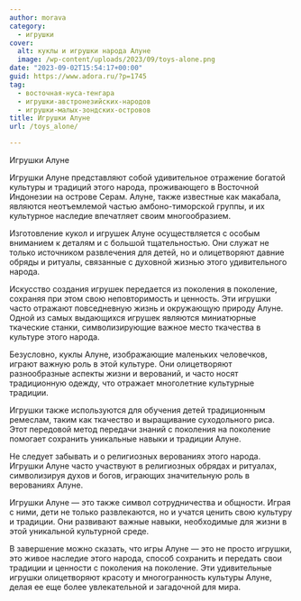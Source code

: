 ```yaml
---
author: morava
category:
  - игрушки
cover:
  alt: куклы и игрушки народа Алуне
  image: /wp-content/uploads/2023/09/toys-alone.png
date: "2023-09-02T15:54:17+00:00"
guid: https://www.adora.ru/?p=1745
tag:
  - восточная-нуса-тенгара
  - игрушки-австронезийских-народов
  - игрушки-малых-зондских-островов
title: Игрушки Алуне
url: /toys_alone/

---
```

Игрушки Алуне

Игрушки Алуне представляют собой удивительное отражение богатой культуры и традиций этого народа, проживающего в Восточной Индонезии на острове Серам. Алуне, также известные как макабала, являются неотъемлемой частью амбоно-тиморской группы, и их культурное наследие впечатляет своим многообразием.

Изготовление кукол и игрушек Алуне осуществляется с особым вниманием к деталям и с большой тщательностью. Они служат не только источником развлечения для детей, но и олицетворяют давние обряды и ритуалы, связанные с духовной жизнью этого удивительного народа.

Искусство создания игрушек передается из поколения в поколение, сохраняя при этом свою неповторимость и ценность. Эти игрушки часто отражают повседневную жизнь и окружающую природу Алуне. Одной из самых выдающихся игрушек являются миниатюрные ткаческие станки, символизирующие важное место ткачества в культуре этого народа.

Безусловно, куклы Алуне, изображающие маленьких человечков, играют важную роль в этой культуре. Они олицетворяют разнообразные аспекты жизни и верований, и часто носят традиционную одежду, что отражает многолетние культурные традиции.

Игрушки также используются для обучения детей традиционным ремеслам, таким как ткачество и выращивание суходольного риса. Этот передовой метод передачи знаний с поколения на поколение помогает сохранить уникальные навыки и традиции Алуне.

Не следует забывать и о религиозных верованиях этого народа. Игрушки Алуне часто участвуют в религиозных обрядах и ритуалах, символизируя духов и богов, играющих значительную роль в верованиях Алуне.

Игрушки Алуне — это также символ сотрудничества и общности. Играя с ними, дети не только развлекаются, но и учатся ценить свою культуру и традиции. Они развивают важные навыки, необходимые для жизни в этой уникальной культурной среде.

В завершение можно сказать, что игры Алуне — это не просто игрушки, это живое наследие этого народа, способ сохранить и передать свои традиции и ценности с поколения на поколение. Эти удивительные игрушки олицетворяют красоту и многогранность культуры Алуне, делая ее еще более увлекательной и загадочной для мира.
